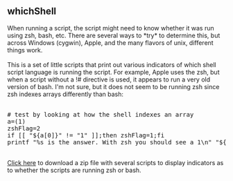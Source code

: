 <h2>whichShell</h2>
When running a script, the script might need to know whether it was run using zsh, bash, etc.
There are several ways to *try* to determine this, but across Windows (cygwin), Apple, and the 
many flavors of unix, different things work.<br>
<br>
This is a set of little scripts that print out various indicators of which shell script language
is running the script. For example, Apple uses the zsh, but when a script without a !# directive
is used, it appears to run a very old version of bash. I'm not sure, but it does not seem to be
running zsh since zsh indexes arrays differently than bash:<br>
<br>
<pre>
# test by looking at how the shell indexes an array
a=(1)
zshFlag=2
if [[ "${a[0]}" != "1" ]];then zshFlag=1;fi
printf "%s is the answer. With zsh you should see a 1\n" "${zshFlag}"
</pre>
<br>
<a href="https://github.com/rg3h/whichShell/whichShell.zip">Click here</a> to download a zip file with several scripts to display
indicators as to whether the scripts are running zsh or bash.
<br>
